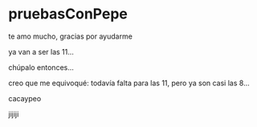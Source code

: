 # pruebasConPepe

te amo mucho, gracias por ayudarme

ya van a ser las 11...

chúpalo entonces...

creo que me equivoqué: todavía falta para las 11, pero ya son casi las 8...

cacaypeo

jijiji

